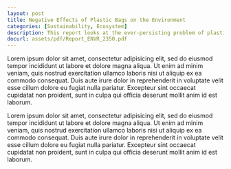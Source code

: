 ```yaml
---
layout: post
title: Negative Effects of Plastic Bags on the Environment
categories: [Sustainability, Ecosystem]
description: This report looks at the ever-persisting problem of plastic bags, of which ever since its inception has been a torn in the flesh to the environment. A brief background would be provided on the subject matter; how it came about as well as its usage. Where the most issues with plastic bags lie is in its disposal stage, that is, when it becomes waste. A good examination is done on the pollution that is released to the environment from plastic waste. But pollution is not only wrought during its waste stage, but also during its production. A good examination is done on how the production of plastic bags can pollute the environment and even lead to climate change. The pollution from production is also found to affect human health.
docurl: assets/pdf/Report_ENVR_2350.pdf
---
```


Lorem ipsum dolor sit amet,  consectetur adipisicing elit,  sed do eiusmod tempor incididunt ut labore et dolore magna aliqua. Ut enim ad minim veniam,  quis nostrud exercitation ullamco laboris nisi ut aliquip ex ea commodo consequat. Duis aute irure dolor in reprehenderit in voluptate velit esse cillum dolore eu fugiat nulla pariatur. Excepteur sint occaecat cupidatat non proident,  sunt in culpa qui officia deserunt mollit anim id est laborum.

Lorem ipsum dolor sit amet,  consectetur adipisicing elit,  sed do eiusmod tempor incididunt ut labore et dolore magna aliqua. Ut enim ad minim veniam,  quis nostrud exercitation ullamco laboris nisi ut aliquip ex ea commodo consequat. Duis aute irure dolor in reprehenderit in voluptate velit esse cillum dolore eu fugiat nulla pariatur. Excepteur sint occaecat cupidatat non proident,  sunt in culpa qui officia deserunt mollit anim id est laborum.
